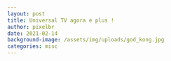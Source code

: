 ```yaml
---
layout: post
title: Universal TV agora e plus !
author: pixelbr
date: 2021-02-14 
background-image: /assets/img/uploads/god_kong.jpg
categories: misc
---
```




